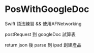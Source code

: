 # PosWithGoogleDoc

Swift 語法練習 && 使用AFNetworking 

postRequest 到 googleDoc 試算表 

return json 後 parse 到 ipad 創建產品 

